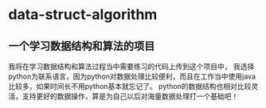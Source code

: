 # data-struct-algorithm

## 一个学习数据结构和算法的项目
我将在学习数据结构和算法过程当中需要练习的代码上传到这个项目中，
我选择python为联系语言，因为python对数据处理比较便利，而且在工作当中使用java比较多，如果时间长不用python基本就忘记了。
python的数据结构也相对比较灵活，支持更好的数据操作，算是为自己以后对海量数据处理打一个基础吧！
